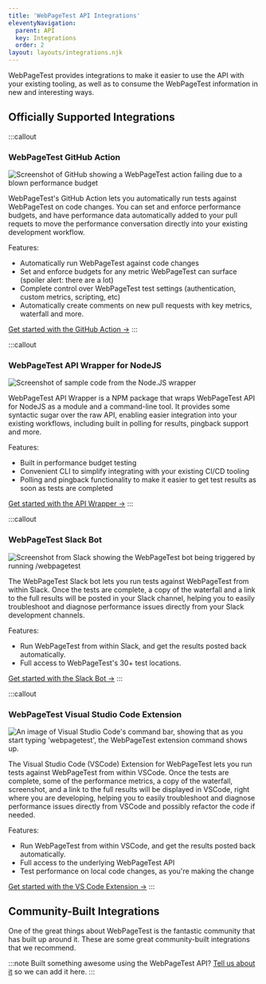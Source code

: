 ```yaml
---
title: 'WebPageTest API Integrations'
eleventyNavigation:
  parent: API 
  key: Integrations 
  order: 2
layout: layouts/integrations.njk
---
```

WebPageTest provides integrations to make it easier to use the API with your existing tooling, as well as to consume the WebPageTest information in new and interesting ways.

## Officially Supported Integrations

:::callout
### WebPageTest GitHub Action
<img src="/img/integrations-github-action.png" alt="Screenshot of GitHub showing a WebPageTest action failing due to a blown performance budget">

WebPageTest's GitHub Action lets you automatically run tests against WebPageTest on code changes. You can set and enforce performance budgets, and have performance data automatically added to your pull requets to move the performance conversation directly into your existing development workflow.

Features:

- Automatically run WebPageTest against code changes
- Set and enforce budgets for any metric WebPageTest can surface (spoiler alert: there are a lot)
- Complete control over WebPageTest test settings (authentication, custom metrics, scripting, etc)
- Automatically create comments on new pull requests with key metrics, waterfall and more.

<a class="btn" href="https://github.com/WPO-Foundation/webpagetest-github-action">Get started with the GitHub Action →</a>
:::

:::callout
### WebPageTest API Wrapper for NodeJS
<img src="/img/integration-api-wrapper.png" alt="Screenshot of sample code from the Node.JS wrapper">

WebPageTest API Wrapper is a NPM package that wraps WebPageTest API for NodeJS as a module and a command-line tool. It provides some syntactic sugar over the raw API, enabling easier integration into your existing workflows, including built in polling for results, pingback support and more.

Features:

- Built in performance budget testing
- Convenient CLI to simplify integrating with your existing CI/CD tooling
- Polling and pingback functionality to make it easier to get test results as soon as tests are completed

<a class="btn" href="https://github.com/webpagetest/webpagetest-api">Get started with the API Wrapper →</a>
:::

:::callout
### WebPageTest Slack Bot
<img src="/img/api-slack-bot.png" alt="Screenshot from Slack showing the WebPageTest bot being triggered by running /webpagetest">

The WebPageTest Slack bot lets you run tests against WebPageTest from within Slack. Once the tests are complete, a copy of the waterfall and a link to the full results will be posted in your Slack channel, helping you to easily troubleshoot and diagnose performance issues directly from your Slack development channels.

Features:

- Run WebPageTest from within Slack, and get the results posted back automatically.
- Full access to WebPageTest's 30+ test locations.

<a class="btn" href="https://github.com/WebPageTest/webpagetest-slack">Get started with the Slack Bot →</a>
:::

:::callout
### WebPageTest Visual Studio Code Extension
<img src="/img/api-vscode.png" alt="An image of Visual Studio Code's command bar, showing that as you start typing 'webpagetest', the WebPageTest extension command shows up.">

The Visual Studio Code (VSCode) Extension for WebPageTest lets you run tests against WebPageTest from within VSCode. Once the tests are complete, some of the performance metrics, a copy of the waterfall, screenshot, and a link to the full results will be displayed in VSCode, right where you are developing, helping you to easily troubleshoot and diagnose performance issues directly from VSCode and possibly refactor the code if needed.

Features:

- Run WebPageTest from within VSCode, and get the results posted back automatically.
- Full access to the underlying WebPageTest API
- Test performance on local code changes, as you're making the change

<a class="btn" href="https://marketplace.visualstudio.com/items?itemName=WebPageTest.wpt-vscode-extension">Get started with the VS Code Extension →</a>
:::

## Community-Built Integrations
One of the great things about WebPageTest is the fantastic community that has built up around it. These are some great community-built integrations that we recommend. 

:::note
Built something awesome using the WebPageTest API? [Tell us about it](https://github.com/WPO-Foundation/webpagetest-docs/issues/new?assignees=&labels=integration&template=new-community-integration.md&title=%5BINTEGRATION%5D) so we can add it here.
:::